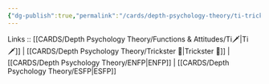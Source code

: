 ```yaml
---
{"dg-publish":true,"permalink":"/cards/depth-psychology-theory/ti-trickster/","noteIcon":"","created":"2023-01-05T12:06:38.547+01:00","updated":"2023-04-18T12:35:39.521+02:00"}
---
```


Links :: [[CARDS/Depth Psychology Theory/Functions & Attitudes/Ti🗡️\|Ti🗡️]] | [[CARDS/Depth Psychology Theory/Trickster 🤡\|Trickster 🤡]] | [[CARDS/Depth Psychology Theory/ENFP\|ENFP]] | [[CARDS/Depth Psychology Theory/ESFP\|ESFP]]